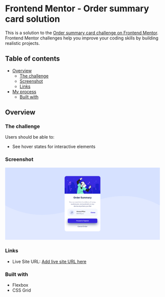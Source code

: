 # Frontend Mentor - Order summary card solution

This is a solution to the [Order summary card challenge on Frontend Mentor](https://www.frontendmentor.io/challenges/order-summary-component-QlPmajDUj). Frontend Mentor challenges help you improve your coding skills by building realistic projects. 

## Table of contents

- [Overview](#overview)
  - [The challenge](#the-challenge)
  - [Screenshot](#screenshot)
  - [Links](#links)
- [My process](#my-process)
  - [Built with](#built-with)
 
## Overview

### The challenge

Users should be able to:

- See hover states for interactive elements

### Screenshot

![](./screenshot.jpg)


### Links

- Live Site URL: [Add live site URL here](https://gleeful-swan-5aeae2.netlify.app/)

### Built with

- Flexbox
- CSS Grid
